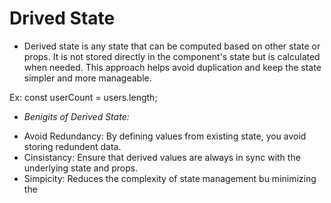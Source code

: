 # Drived State

- Derived state is any state that can be computed based on other state or props. It is not stored directly in the component's state but is calculated when needed. This approach helps avoid duplication and keep the state simpler and more manageable.

Ex: const userCount = users.length;

* *Benigits of Derived State:*
- Avoid Redundancy: By defining values from existing state, you avoid storing redundent data.
- Cinsistancy: Ensure that derived values are always in sync with the underlying state and props.
- Simpicity: Reduces the complexity of state management bu minimizing the 

